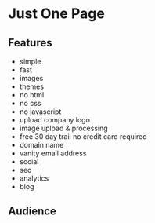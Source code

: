 # Just One Page

## Features

- simple
- fast
- images
- themes
- no html
- no css
- no javascript
- upload company logo
- image upload & processing
- free 30 day trail no credit card required
- domain name
- vanity email address
- social
- seo
- analytics
- blog

## Audience